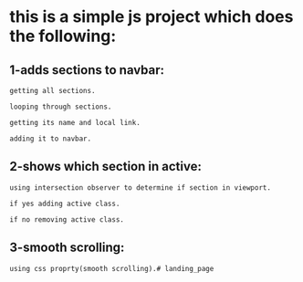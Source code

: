 # this is a simple js project which  does the following:
## 1-adds sections to navbar:

    getting all sections. 

    looping through sections.

    getting its name and local link.

    adding it to navbar.

## 2-shows which section in active:

    using intersection observer to determine if section in viewport.

    if yes adding active class.

    if no removing active class.

## 3-smooth scrolling:

    using css proprty(smooth scrolling).# landing_page

